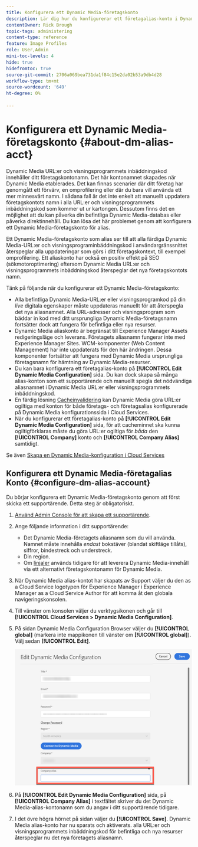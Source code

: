 ```yaml
---
title: Konfigurera ett Dynamic Media-företagskonto
description: Lär dig hur du konfigurerar ett företagalias-konto i Dynamic Media.
contentOwner: Rick Brough
topic-tags: administering
content-type: reference
feature: Image Profiles
role: User,Admin
mini-toc-levels: 4
hide: true
hidefromtoc: true
source-git-commit: 2706a069bea731da1f84c15e2da02b53a9db4d28
workflow-type: tm+mt
source-wordcount: '649'
ht-degree: 0%

---
```


# Konfigurera ett Dynamic Media-företagskonto {#about-dm-alias-acct}

Dynamic Media URL:er och visningsprogrammets inbäddningskod innehåller ditt företagskontonamn. Det här kontonamnet skapades när Dynamic Media etablerades. Det kan finnas scenarier där ditt företag har genomgått ett förvärv, en omprofilering eller där du bara vill använda ett mer minnesvärt namn. I sådana fall är det inte enkelt att manuellt uppdatera företagskontots namn i alla URL:er och visningsprogrammets inbäddningskod som kommer ut ur kartongen. Dessutom finns det en möjlighet att du kan påverka din befintliga Dynamic Media-databas eller påverka direktinnehåll. Du kan lösa det här problemet genom att konfigurera ett Dynamic Media-företagskonto för alias.

Ett Dynamic Media-företagskonto som alias ser till att alla färdiga Dynamic Media-URL:er och visningsprograminbäddningskod i användargränssnittet återspeglar alla uppdateringar som görs i ditt företagskontext, till exempel omprofilering. Ett aliaskonto har också en positiv effekt på SEO (sökmotoroptimering) eftersom Dynamic Media URL:er och visningsprogrammets inbäddningskod återspeglar det nya företagskontots namn.

Tänk på följande när du konfigurerar ett Dynamic Media-företagskonto:

* Alla befintliga Dynamic Media-URL:er eller visningsprogramkod på din *live* digitala egenskaper måste uppdateras manuellt för att återspegla det nya aliasnamnet. Alla URL-adresser och visningsprogram som bäddar in kod med ditt ursprungliga Dynamic Media-företagsnamn fortsätter dock att fungera för befintliga eller nya resurser.
* Dynamic Media aliaskonto är begränsat till Experience Manager Assets redigeringsläge och leverans. Företagets aliasnamn fungerar inte med Experience Manager Sites. WCM-komponenter (Web Content Management) har inte uppdaterats för den här ändringen. Dessa komponenter fortsätter att fungera med Dynamic Media ursprungliga företagsnamn för hämtning av Dynamic Media-resurser.
* Du kan bara konfigurera ett företagalias-konto på **[!UICONTROL Edit Dynamic Media Configuration]** sida. Du kan dock skapa så många alias-konton som ett supportärende och manuellt spegla det nödvändiga aliasnamnet i Dynamic Media URL:er eller visningsprogrammets inbäddningskod.
* En färdig lösning [Cacheinvalidering](/help/assets/invalidate-cdn-cache-dynamic-media.md) kan Dynamic Media göra URL:er ogiltiga med konton för både företags- och företagsalias konfigurerade på Dynamic Media konfigurationssida i Cloud Services.
* När du konfigurerar ett företagalias-konto på **[!UICONTROL Edit Dynamic Media Configuration]** sida, för att cacheminnet ska kunna ogiltigförklaras måste du göra URL:er ogiltiga för *båda* den **[!UICONTROL Company]** konto och **[!UICONTROL Company Alias]** samtidigt.

Se även [Skapa en Dynamic Media-konfiguration i Cloud Services](/help/assets/config-dms7.md#configuring-dynamic-media-cloud-services)

## Konfigurera ett Dynamic Media-företagalias Konto {#configure-dm-alias-account}

Du börjar konfigurera ett Dynamic Media-företagskonto genom att först skicka ett supportärende. Detta steg är obligatoriskt.

1. [Använd Admin Console för att skapa ett supportärende](https://helpx.adobe.com/enterprise/using/support-for-experience-cloud.html).
1. Ange följande information i ditt supportärende:

   * Det Dynamic Media-företagets aliasnamn som du vill använda. Namnet måste innehålla *endast* bokstäver (blandat skiftläge tillåts), siffror, bindestreck och understreck.
   * Din region.
   * Om [linjaler](/help/assets/using-rulesets-to-transform-urls.md) används tidigare för att leverera Dynamic Media-innehåll via ett alternativt företagskontonamn för Dynamic Media.

1. När Dynamic Media alias-kontot har skapats av Support väljer du den as a Cloud Service logotypen för Experience Manager i Experience Manager as a Cloud Service Author för att komma åt den globala navigeringskonsolen.
1. Till vänster om konsolen väljer du verktygsikonen och går till **[!UICONTROL Cloud Services > Dynamic Media Configuration]**.
1. På sidan Dynamic Media Configuration Browser väljer du **[!UICONTROL global]** (markera inte mappikonen till vänster om **[!UICONTROL global]**). Välj sedan **[!UICONTROL Edit]**.

   ![Textfältet Dynamic Media Company Alias](/help/assets/assets-dm/dm-company-alias.png)

1. På **[!UICONTROL Edit Dynamic Media Configuration]** sida, på **[!UICONTROL Company Alias]** i textfältet skriver du det Dynamic Media-alias-kontonamn som du angav i ditt supportärende tidigare.
1. I det övre högra hörnet på sidan väljer du **[!UICONTROL Save]**.
Dynamic Media alias-konto har nu sparats och aktiverats. alla URL:er och visningsprogrammets inbäddningskod för befintliga och nya resurser återspeglar nu det nya företagets aliasnamn.
